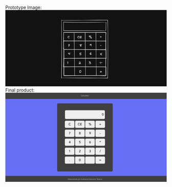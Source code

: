 Prototype Image:
![plot](./src/images/prototype.png)
Final product:
![plot](./src/images/finalProduct.png)